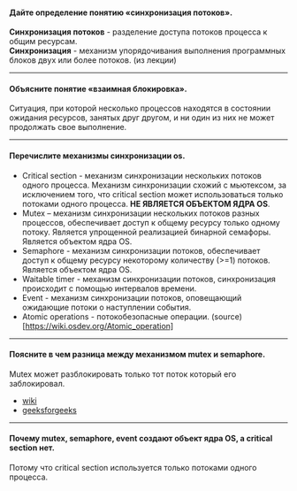 #### Дайте определение понятию «синхронизация потоков».

**Синхронизация потоков** - разделение доступа потоков процесса к общим ресурсам.  
**Синхронизация** - механизм упорядочивания выполнения программных блоков двух или более потоков. (из лекции)

---
#### Объясните понятие «взаимная блокировка».

Ситуация, при которой несколько процессов находятся в состоянии ожидания ресурсов, занятых друг другом, и ни один из них не может продолжать свое выполнение.

---
#### Перечислите механизмы синхронизации os.

- Critical section - механизм синхронизации нескольких потоков одного процесса. Механизм синхронизации схожий с мьютексом, за исключением того, что critical section может использоваться только потоками одного процесса. **НЕ ЯВЛЯЕТСЯ ОБЪЕКТОМ ЯДРА OS**.
- Mutex – механизм синхронизации нескольких потоков разных процессов, обеспечивает доступ к общему ресурсу только одному потоку. Является упрощенной реализацией бинарной семафоры. Является объектом ядра OS.
- Semaphore - механизм синхронизации потоков, обеспечивает доступ к общему ресурсу некоторому количеству (>=1) потоков. Является объектом ядра OS.
- Waitable timer - механизм синхронизации потоков, синхронизация происходит с помощью интервалов времени.
- Event - механизм синхронизации потоков, оповещающий ожидающие потоки о наступлении события.
- Atomic operations - потокобезопасные операции. (source)[https://wiki.osdev.org/Atomic_operation]

---
#### Поясните в чем разница между механизмом mutex и semaphore.

Mutex может разблокировать только тот поток который его заблокировал.

- [wiki](https://en.wikipedia.org/wiki/Semaphore_(programming)#Semaphores_vs._mutexes)
- [geeksforgeeks](https://www.geeksforgeeks.org/mutex-vs-semaphore/)

---
#### Почему mutex, semaphore, event создают объект ядра OS, а critical section нет.

Потому что critical section используется только потоками одного процесса.
